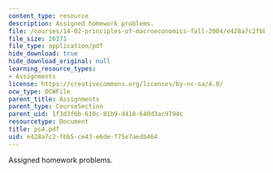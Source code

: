 ```yaml
---
content_type: resource
description: Assigned homework problems.
file: /courses/14-02-principles-of-macroeconomics-fall-2004/e428a7c2fbb5ce43e6def75e7aedb464_ps4.pdf
file_size: 26371
file_type: application/pdf
hide_download: true
hide_download_original: null
learning_resource_types:
- Assignments
license: https://creativecommons.org/licenses/by-nc-sa/4.0/
ocw_type: OCWFile
parent_title: Assignments
parent_type: CourseSection
parent_uid: 1f3d3f6b-610c-81b9-d418-640d3ac9794c
resourcetype: Document
title: ps4.pdf
uid: e428a7c2-fbb5-ce43-e6de-f75e7aedb464
---
```

Assigned homework problems.